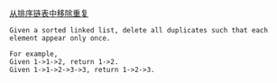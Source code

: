 [从排序链表中移除重复](https://leetcode.com/problems/remove-duplicates-from-sorted-list/description/)

```
Given a sorted linked list, delete all duplicates such that each element appear only once.

For example,
Given 1->1->2, return 1->2.
Given 1->1->2->3->3, return 1->2->3.
```

```java

```
